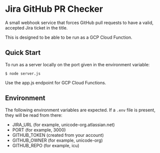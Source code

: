 Jira GitHub PR Checker
======================

A small webhook service that forces GitHub pull requests to have a valid, accepted Jira ticket in the title.

This is designed to be able to be run as a GCP Cloud Function.

## Quick Start

To run as a server locally on the port given in the environment variable:

	$ node server.js

Use the app.js endpoint for GCP Cloud Functions.

## Environment

The following environment variables are expected.  If a `.env` file is present, they will be read from there:

- JIRA_URL (for example, unicode-org.atlassian.net)
- PORT (for example, 3000)
- GITHUB_TOKEN (created from your account)
- GITHUB_OWNER (for example, unicode-org)
- GITHUB_REPO (for example, icu)
